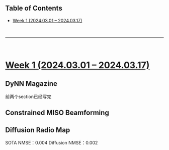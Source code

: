<p id="table"></p>

## Table of Contents

- <a href="#1"> Week 1 (2024.03.01 – 2024.03.17)

<br/>

------

<br/>

<p id="1"></p>

# <a href="#table">Week 1 (2024.03.01 – 2024.03.17)</a>

## DyNN Magazine
前两个section已经写完

## Constrained MISO Beamforming

## Diffusion Radio Map
SOTA NMSE：0.004
Diffusion NMSE：0.002
